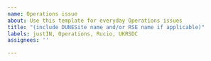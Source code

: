 ```yaml
---
name: Operations issue
about: Use this template for everyday Operations issues
title: "(include DUNESite name and/or RSE name if applicable)"
labels: justIN, Operations, Rucio, UKRSDC
assignees: ''

---
```



